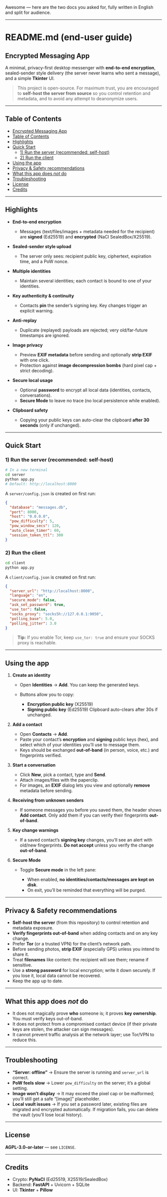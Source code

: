 Awesome — here are the two docs you asked for, fully written in English and split for audience.

---

# README.md (end-user guide)

## Encrypted Messaging App

A minimal, privacy-first desktop messenger with **end-to-end encryption**, sealed-sender style delivery (the server never learns who sent a message), and a simple **Tkinter** UI.

> This project is open-source. For maximum trust, you are encouraged to **self-host the server from source** so you control retention and metadata, and to avoid any attempt to deanonymize users.

---

## Table of Contents

  * [Encrypted Messaging App](#encrypted-messaging-app)
  * [Table of Contents](#table-of-contents)
  * [Highlights](#highlights)
  * [Quick Start](#quick-start)
    + [1) Run the server (recommended: self-host)](#1-run-the-server-recommended-self-host)
    + [2) Run the client](#2-run-the-client)
  * [Using the app](#using-the-app)
  * [Privacy & Safety recommendations](#privacy-safety-recommendations)
  * [What this app does *not* do](#what-this-app-does-not-do)
  * [Troubleshooting](#troubleshooting)
  * [License](#license)
  * [Credits](#credits)

---

## Highlights

* **End-to-end encryption**

  * Messages (text/files/images + metadata needed for the recipient) are **signed** (Ed25519) and **encrypted** (NaCl SealedBox/X25519).
* **Sealed-sender style upload**

  * The server only sees: recipient public key, ciphertext, expiration time, and a PoW nonce.
* **Multiple identities**

  * Maintain several identities; each contact is bound to one of your identities.
* **Key authenticity & continuity**

  * Contacts **pin** the sender’s signing key. Key changes trigger an explicit warning.
* **Anti-replay**

  * Duplicate (replayed) payloads are rejected; very old/far-future timestamps are ignored.
* **Image privacy**

  * Preview **EXIF metadata** before sending and optionally **strip EXIF** with one click.
  * Protection against **image decompression bombs** (hard pixel cap + strict decoding).
* **Secure local usage**

  * Optional **password** to encrypt all local data (identities, contacts, conversations).
  * **Secure Mode** to leave no trace (no local persistence while enabled).
* **Clipboard safety**

  * Copying your public keys can auto-clear the clipboard **after 30 seconds** (only if unchanged).

---

## Quick Start

### 1) Run the server (recommended: self-host)

```bash
# In a new terminal
cd server
python app.py
# Default: http://localhost:8000
```

A `server/config.json` is created on first run:

```json
{
  "database": "messages.db",
  "port": 8000,
  "host": "0.0.0.0",
  "pow_difficulty": 5,
  "pow_window_secs": 120,
  "auto_clean_timer": 60,
  "session_token_ttl": 300
}
```

### 2) Run the client

```bash
cd client
python app.py
```

A `client/config.json` is created on first run:

```json
{
  "server_url": "http://localhost:8000",
  "language": "en",
  "secure_mode": false,
  "ask_set_password": true,
  "use_tor": false,
  "socks_proxy": "socks5h://127.0.0.1:9050",
  "polling_base": 5.0,
  "polling_jitter": 3.0
}
```

> **Tip:** If you enable Tor, keep `use_tor: true` and ensure your SOCKS proxy is reachable.

---

## Using the app

1. **Create an identity**

   * Open **Identities** → **Add**. You can keep the generated keys.
   * Buttons allow you to copy:

     * **Encryption public key** (X25519)
     * **Signing public key** (Ed25519)
       Clipboard auto-clears after 30s if unchanged.

2. **Add a contact**

   * Open **Contacts** → **Add**.
   * Paste your contact’s **encryption** and **signing** public keys (hex), and select which of your identities you’ll use to message them.
   * Keys should be exchanged **out-of-band** (in person, voice, etc.) and fingerprints verified.

3. **Start a conversation**

   * Click **New**, pick a contact, type and **Send**.
   * Attach images/files with the paperclip.
   * For images, an **EXIF** dialog lets you view and optionally **remove** metadata before sending.

4. **Receiving from unknown senders**

   * If someone messages you before you saved them, the header shows **Add contact**.
     Only add them if you can verify their fingerprints **out-of-band**.

5. **Key change warnings**

   * If a saved contact’s **signing key** changes, you’ll see an alert with old/new fingerprints.
     **Do not accept** unless you verify the change **out-of-band**.

6. **Secure Mode**

   * Toggle **Secure mode** in the left pane:

     * When enabled, **no identities/contacts/messages are kept on disk**.
     * On exit, you’ll be reminded that everything will be purged.

---

## Privacy & Safety recommendations

* **Self-host the server** (from this repository) to control retention and metadata exposure.
* **Verify fingerprints out-of-band** when adding contacts and on any key change.
* Prefer **Tor** (or a trusted VPN) for the client’s network path.
* Before sending photos, **strip EXIF** (especially GPS) unless you intend to share it.
* Treat **filenames** like content: the recipient will see them; rename if sensitive.
* Use a **strong password** for local encryption; write it down securely. If you lose it, local data cannot be recovered.
* Keep the app up to date.

---

## What this app does *not* do

* It does not magically prove **who** someone is; it proves **key ownership**. You must verify keys out-of-band.
* It does not protect from a compromised contact device (if their private keys are stolen, the attacker can sign messages).
* It cannot prevent traffic analysis at the network layer; use Tor/VPN to reduce this.

---

## Troubleshooting

* **“Server: offline”** → Ensure the server is running and `server_url` is correct.
* **PoW feels slow** → Lower `pow_difficulty` on the server; it’s a global setting.
* **Image won’t display** → It may exceed the pixel cap or be malformed; you’ll still get a safe “\[image]” placeholder.
* **Local vault issues** → If you set a password later, existing files are migrated and encrypted automatically. If migration fails, you can delete the vault (you’ll lose local history).

---

## License

**AGPL-3.0-or-later** — see `LICENSE`.

---

## Credits

* Crypto: **PyNaCl** (Ed25519, X25519/SealedBox)
* Backend: **FastAPI** + Uvicorn + SQLite
* UI: **Tkinter** + **Pillow**